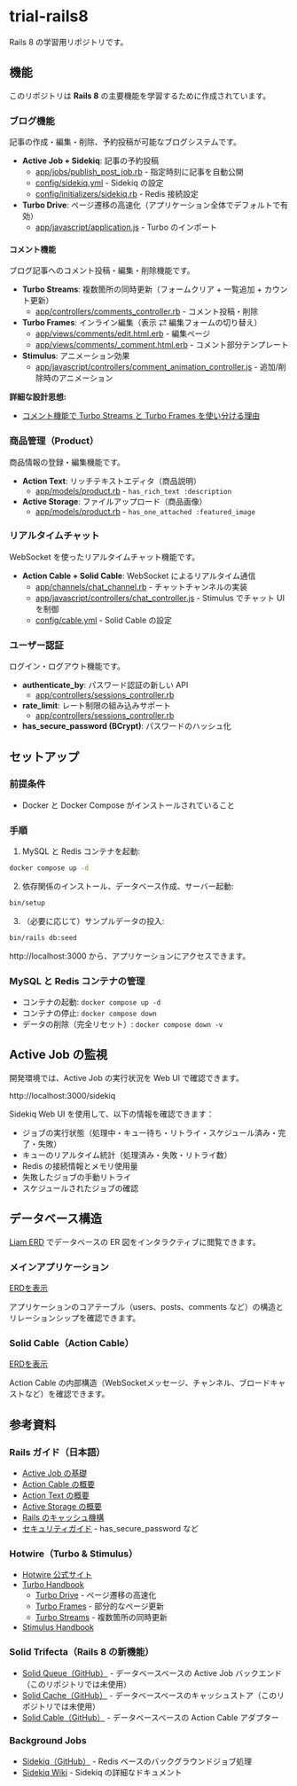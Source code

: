 # trial-rails8

Rails 8 の学習用リポジトリです。

## 機能

このリポジトリは **Rails 8** の主要機能を学習するために作成されています。

### ブログ機能

記事の作成・編集・削除、予約投稿が可能なブログシステムです。

- **Active Job + Sidekiq**: 記事の予約投稿
  - [app/jobs/publish_post_job.rb](app/jobs/publish_post_job.rb) - 指定時刻に記事を自動公開
  - [config/sidekiq.yml](config/sidekiq.yml) - Sidekiq の設定
  - [config/initializers/sidekiq.rb](config/initializers/sidekiq.rb) - Redis 接続設定
- **Turbo Drive**: ページ遷移の高速化（アプリケーション全体でデフォルトで有効）
  - [app/javascript/application.js](app/javascript/application.js) - Turbo のインポート

#### コメント機能

ブログ記事へのコメント投稿・編集・削除機能です。

- **Turbo Streams**: 複数箇所の同時更新（フォームクリア + 一覧追加 + カウント更新）
  - [app/controllers/comments_controller.rb](app/controllers/comments_controller.rb) - コメント投稿・削除
- **Turbo Frames**: インライン編集（表示 ⇄ 編集フォームの切り替え）
  - [app/views/comments/edit.html.erb](app/views/comments/edit.html.erb) - 編集ページ
  - [app/views/comments/_comment.html.erb](app/views/comments/_comment.html.erb) - コメント部分テンプレート
- **Stimulus**: アニメーション効果
  - [app/javascript/controllers/comment_animation_controller.js](app/javascript/controllers/comment_animation_controller.js) - 追加/削除時のアニメーション

**詳細な設計思想:**
- [コメント機能で Turbo Streams と Turbo Frames を使い分ける理由](docs/why-comment-uses-turbo-streams-and-frames.md)

### 商品管理（Product）

商品情報の登録・編集機能です。

- **Action Text**: リッチテキストエディタ（商品説明）
  - [app/models/product.rb](app/models/product.rb) - `has_rich_text :description`
- **Active Storage**: ファイルアップロード（商品画像）
  - [app/models/product.rb](app/models/product.rb) - `has_one_attached :featured_image`

### リアルタイムチャット

WebSocket を使ったリアルタイムチャット機能です。

- **Action Cable + Solid Cable**: WebSocket によるリアルタイム通信
  - [app/channels/chat_channel.rb](app/channels/chat_channel.rb) - チャットチャンネルの実装
  - [app/javascript/controllers/chat_controller.js](app/javascript/controllers/chat_controller.js) - Stimulus でチャット UI を制御
  - [config/cable.yml](config/cable.yml) - Solid Cable の設定

### ユーザー認証

ログイン・ログアウト機能です。

- **authenticate_by**: パスワード認証の新しい API
  - [app/controllers/sessions_controller.rb](app/controllers/sessions_controller.rb)
- **rate_limit**: レート制限の組み込みサポート
  - [app/controllers/sessions_controller.rb](app/controllers/sessions_controller.rb)
- **has_secure_password (BCrypt)**: パスワードのハッシュ化

## セットアップ

### 前提条件

- Docker と Docker Compose がインストールされていること

### 手順

1. MySQL と Redis コンテナを起動:

```bash
docker compose up -d
```

2. 依存関係のインストール、データベース作成、サーバー起動:

```bash
bin/setup
```

3. （必要に応じて）サンプルデータの投入:

```bash
bin/rails db:seed
```

http://localhost:3000 から、アプリケーションにアクセスできます。

### MySQL と Redis コンテナの管理

- コンテナの起動: `docker compose up -d`
- コンテナの停止: `docker compose down`
- データの削除（完全リセット）: `docker compose down -v`

## Active Job の監視

開発環境では、Active Job の実行状況を Web UI で確認できます。

http://localhost:3000/sidekiq

Sidekiq Web UI を使用して、以下の情報を確認できます：

- ジョブの実行状態（処理中・キュー待ち・リトライ・スケジュール済み・完了・失敗）
- キューのリアルタイム統計（処理済み・失敗・リトライ数）
- Redis の接続情報とメモリ使用量
- 失敗したジョブの手動リトライ
- スケジュールされたジョブの確認

## データベース構造

[Liam ERD](https://liambx.com/) でデータベースの ER 図をインタラクティブに閲覧できます。

### メインアプリケーション

[ERDを表示](https://liambx.com/erd/p/github.com/masutaka/trial-rails8/blob/main/db/schema.rb)

アプリケーションのコアテーブル（users、posts、comments など）の構造とリレーションシップを確認できます。

### Solid Cable（Action Cable）

[ERDを表示](https://liambx.com/erd/p/github.com/masutaka/trial-rails8/blob/main/db/cable_schema.rb)

Action Cable の内部構造（WebSocketメッセージ、チャンネル、ブロードキャストなど）を確認できます。

## 参考資料

### Rails ガイド（日本語）

- [Active Job の基礎](https://railsguides.jp/active_job_basics.html)
- [Action Cable の概要](https://railsguides.jp/action_cable_overview.html)
- [Action Text の概要](https://railsguides.jp/action_text_overview.html)
- [Active Storage の概要](https://railsguides.jp/active_storage_overview.html)
- [Rails のキャッシュ機構](https://railsguides.jp/caching_with_rails.html)
- [セキュリティガイド](https://railsguides.jp/security.html) - has_secure_password など

### Hotwire（Turbo & Stimulus）

- [Hotwire 公式サイト](https://hotwired.dev/)
- [Turbo Handbook](https://turbo.hotwired.dev/handbook/introduction)
  - [Turbo Drive](https://turbo.hotwired.dev/handbook/drive) - ページ遷移の高速化
  - [Turbo Frames](https://turbo.hotwired.dev/handbook/frames) - 部分的なページ更新
  - [Turbo Streams](https://turbo.hotwired.dev/handbook/streams) - 複数箇所の同時更新
- [Stimulus Handbook](https://stimulus.hotwired.dev/handbook/introduction)

### Solid Trifecta（Rails 8 の新機能）

- [Solid Queue（GitHub）](https://github.com/rails/solid_queue) - データベースベースの Active Job バックエンド（このリポジトリでは未使用）
- [Solid Cache（GitHub）](https://github.com/rails/solid_cache) - データベースベースのキャッシュストア（このリポジトリでは未使用）
- [Solid Cable（GitHub）](https://github.com/rails/solid_cable) - データベースベースの Action Cable アダプター

### Background Jobs

- [Sidekiq（GitHub）](https://github.com/sidekiq/sidekiq) - Redis ベースのバックグラウンドジョブ処理
- [Sidekiq Wiki](https://github.com/sidekiq/sidekiq/wiki) - Sidekiq の詳細なドキュメント
